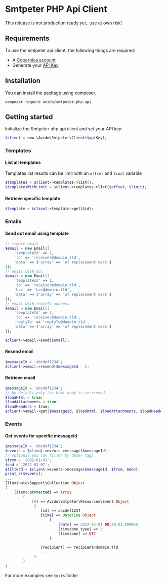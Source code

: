 # Smtpeter PHP Api Client

This release is not production ready yet.. use at own risk!


## Requirements
To use the smtpeter api client, the following things are required:
- A [Copernica account](https://www.copernica.com/)
- Generate your [API Key](https://www.smtpeter.com/nl/app/#/admin)

## Installation
You can install the package using composer.

```
composer require avido/smtpeter-php-api
```


## Getting started
Initialize the Smtpeter php api client and set your API key:

```php
$client = new \Avido\Smtpeter\Client($apiKey);
```

### Templates

#### List all templates
Templates list results can be limit with an `offset` and `limit` variable 
```php
$templates = $client->templates->list();
$templatesWithLimit = $client->templates->list($offset, $limit);
```

#### Retrieve specific template
```php
$template = $client->template->get($id);
```

### Emails

#### Send out email using template
```php
// simple email
$email = new Email([
    'templateId' => 1,
    'to' => 'receiver@domain.tld',
    'data' => ['array' => 'of replacement vars']
]);
// email with bcc
$email = new Email([
    'templateId' => 1,
    'to' => 'receiver@domain.tld',
    'bcc' => 'bcc@domain.tld',
    'data' => ['array' => 'of replacement vars']
]);
// email with replyTo address
$email = new Email([
    'templateId' => 1,
    'to' => 'receiver@domain.tld',
    'replyTo' => 'replyTo@domain.tld',
    'data' => ['array' => 'of replacement vars']
]);

$client->email->send($email);
```

#### Resend email
```php
$messageId = 'abcdef1234';
$client->email->resend($messageId   );
```

#### Retrieve email
```php
$messageId = 'abcdef1234';
// by default only the html body is retrieved. 
$loadHtml = true;
$loadAttachments = true;
$loadHeaders = true;
$client->email->get($messageId, $loadHtml, $loadAttachments, $loadHeaders);

```


### Events

#### Get events for specific messageId
```php
$messageId = 'abcdef1234';
$events = $client->events->message($messageId);
// optional you can filter by date/ tags
$from = '2022-01-01';
$end = '2022-01-07';
$filterd = $client->events->message($messageId, $from, $end);
print_r($events);
...
Illuminate\Support\Collection Object
(
    [items:protected] => Array
        (
            [0] => Avido\Smtpeter\Resources\Event Object
             (
                [id] => abcdef1234
                [time] => DateTime Object
                    (
                        [date] => 2022-02-01 08:36:01.000000
                        [timezone_type] => 3
                        [timezone] => UTC
                    )
            
                [recipient] => recipient@domain.tld
                ...
             )
        )
)
```
For more examples see `tests` folder

